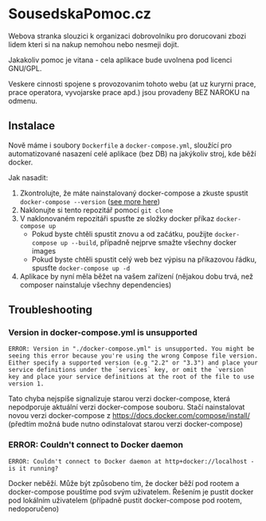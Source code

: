 SousedskaPomoc.cz
===================

Webova stranka slouzici k organizaci dobrovolniku pro dorucovani zbozi lidem kteri si na nakup nemohou nebo nesmeji dojit.

Jakakoliv pomoc je vitana - cela aplikace bude uvolnena pod licenci GNU/GPL.

Veskere cinnosti spojene s provozovanim tohoto webu (at uz kuryrni prace, prace operatora, vyvojarske prace apd.) jsou provadeny BEZ NAROKU na odmenu.

## Instalace

Nově máme i soubory `Dockerfile` a `docker-compose.yml`, sloužící pro automatizované nasazení celé aplikace (bez DB) na jakýkoliv stroj, kde běží docker.

Jak nasadit:
1. Zkontrolujte, že máte nainstalovaný docker-compose a zkuste spustit `docker-compose --version` ([see more here](https://docs.docker.com/compose/install/))
2. Naklonujte si tento repozitář pomocí `git clone`
3. V naklonovaném repozitáři spusťte ze složky docker příkaz `docker-compose up`
    * Pokud byste chtěli spustit znovu a od začátku, použijte `docker-compose up --build`, případně nejprve smažte všechny docker images
    * Pokud byste chtěli spustit celý web bez výpisu na příkazovou řádku, spusťte `docker-compose up -d`
4. Aplikace by nyní měla běžet na vašem zařízení (nějakou dobu trvá, než composer nainstaluje všechny dependencies)


## Troubleshooting

### Version in docker-compose.yml is unsupported
```
ERROR: Version in "./docker-compose.yml" is unsupported. You might be seeing this error because you're using the wrong Compose file version. Either specify a supported version (e.g "2.2" or "3.3") and place your service definitions under the `services` key, or omit the `version` key and place your service definitions at the root of the file to use version 1.
```
Tato chyba nejspíše signalizuje starou verzi docker-compose, která nepodporuje aktuální verzi docker-compose souboru.
Stačí nainstalovat novou verzi docker-compose z <https://docs.docker.com/compose/install/> (předtím možná bude nutno odinstalovat starou verzi docker-compose)


### ERROR: Couldn't connect to Docker daemon
```
ERROR: Couldn't connect to Docker daemon at http+docker://localhost - is it running?
```
Docker neběží. Může být způsobeno tím, že docker běží pod rootem a docker-compose pouštíme pod svým uživatelem.
Řešením je pustit docker pod lokálním uživatelem (případně pustit docker-compose pod rootem, nedoporučeno)

